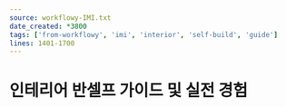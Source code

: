 ```yaml
---
source: workflowy-IMI.txt
date_created: *3800
tags: ['from-workflowy', 'imi', 'interior', 'self-build', 'guide']
lines: 1401-1700
---
```


# 인테리어 반셀프 가이드 및 실전 경험
